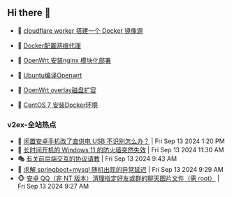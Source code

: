 ## Hi there 👋

<!--
**dkyg666/dkyg666** is a ✨ _special_ ✨ repository because its `README.md` (this file) appears on your GitHub profile.

Here are some ideas to get you started:

- 🔭 I’m currently working on ...
- 🌱 I’m currently learning ...
- 👯 I’m looking to collaborate on ...
- 🤔 I’m looking for help with ...
- 💬 Ask me about ...
- 📫 How to reach me: ...
- 😄 Pronouns: ...
- ⚡ Fun fact: ...
-->

<!-- BLOG-POST-LIST:START -->
- 🦩 [cloudflare worker 搭建一个 Docker 镜像源](http://blog.1996099.xyz/archives/cloudflare-worker-da-jian-yi-ge-docker-jing-xiang-zhan) 

- 🚦 [Docker配置网络代理](http://blog.1996099.xyz/archives/dockerpei-zhi-wang-luo-dai-li) 

- 🫶 [OpenWrt 安装nginx 模块化部署](http://blog.1996099.xyz/archives/openwrt-an-zhuang-nginx-mo-kuai-hua-bu-shu) 

- 🦄 [Ubuntu编译Openwrt](http://blog.1996099.xyz/archives/ubuntuzi-bian-yi-openwrt) 

- 🐻 [OpenWrt overlay磁盘扩容](http://blog.1996099.xyz/archives/openwrt-overlay) 

- 🤖 [CentOS 7 安装Docker环境](http://blog.1996099.xyz/archives/centos-docker) 
<!-- BLOG-POST-LIST:END -->

### v2ex-全站热点
<!-- v2ex:START -->
- 🥸 [闲置安卓手机改了直供电 USB 不识别怎么办？](https://www.v2ex.com/t/1072779#reply0) | Fri Sep 13 2024 1:20 PM
- 🤗 [长时间开机的 Windows 11 的防火墙突然失效](https://www.v2ex.com/t/1072764#reply0) | Fri Sep 13 2024 11:30 AM
- 🎭 [有关前后端交互的协议请教](https://www.v2ex.com/t/1072741#reply10) | Fri Sep 13 2024 9:43 AM
- 🥷 [求解 springboot+mysql 随机出现的异常延迟](https://www.v2ex.com/t/1072735#reply10) | Fri Sep 13 2024 9:29 AM
- 🐵 [安卓 QQ（非 NT 版本）清理指定好友或群的聊天图片文件（需 root）](https://www.v2ex.com/t/1072732#reply2) | Fri Sep 13 2024 9:27 AM<!-- v2ex:END -->

